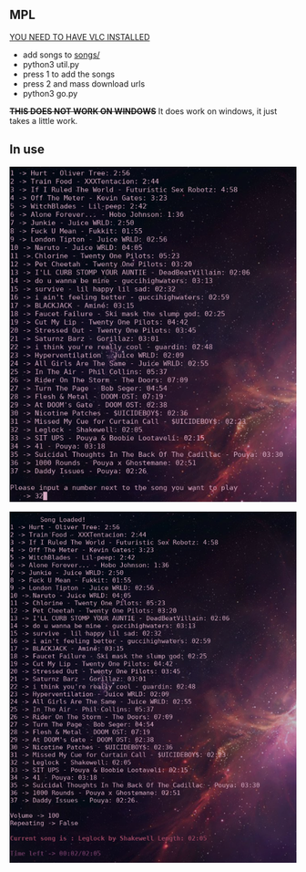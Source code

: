 ## MPL
[YOU NEED TO HAVE VLC INSTALLED](https://www.videolan.org/index.html)
* add songs to [songs/](songs/)
* python3 util.py
* press 1 to add the songs
* press 2 and mass download urls
* python3 go.py

~~**THIS DOES NOT WORK ON WINDOWS**~~
It does work on windows, it just takes a little work.

## In use
![Selecting](pictures/selecting.png)

![Playing](pictures/playing.png)


